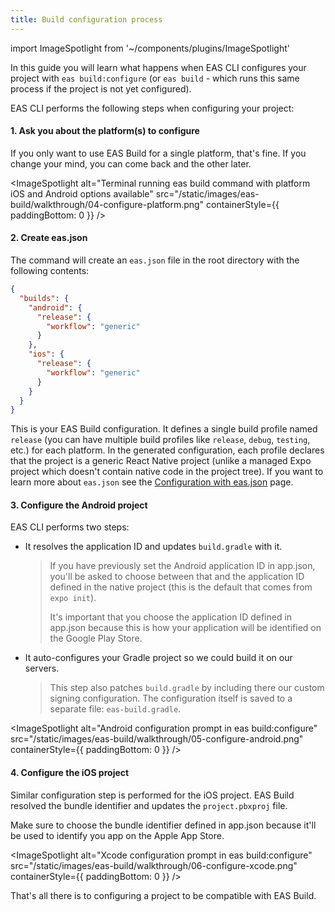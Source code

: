 ```yaml
---
title: Build configuration process
---
```


import ImageSpotlight from '~/components/plugins/ImageSpotlight'

In this guide you will learn what happens when EAS CLI configures your project with `eas build:configure` (or `eas build` - which runs this same process if the project is not yet configured).

EAS CLI performs the following steps when configuring your project:

#### 1. Ask you about the platform(s) to configure

If you only want to use EAS Build for a single platform, that's fine. If you change your mind, you can come back and the other later.

<ImageSpotlight alt="Terminal running eas build command with platform iOS and Android options available" src="/static/images/eas-build/walkthrough/04-configure-platform.png" containerStyle={{ paddingBottom: 0 }} />

#### 2. Create eas.json

The command will create an `eas.json` file in the root directory with the following contents:

```json
{
  "builds": {
    "android": {
      "release": {
        "workflow": "generic"
      }
    },
    "ios": {
      "release": {
        "workflow": "generic"
      }
    }
  }
}
```

This is your EAS Build configuration. It defines a single build profile named `release` (you can have multiple build profiles like `release`, `debug`, `testing`, etc.) for each platform. In the generated configuration, each profile declares that the project is a generic React Native project (unlike a managed Expo project which doesn't contain native code in the project tree). If you want to learn more about `eas.json` see the [Configuration with eas.json](/build/eas-json.md) page.

#### 3. Configure the Android project

EAS CLI performs two steps:

- It resolves the application ID and updates `build.gradle` with it.

  > If you have previously set the Android application ID in app.json, you'll be asked to choose between that and the application ID defined in the native project (this is the default that comes from `expo init`).
  >
  > It's important that you choose the application ID defined in app.json because this is how your application will be identified on the Google Play Store.

- It auto-configures your Gradle project so we could build it on our servers.

  > This step also patches `build.gradle` by including there our custom signing configuration. The configuration itself is saved to a separate file: `eas-build.gradle`.

<ImageSpotlight alt="Android configuration prompt in eas build:configure" src="/static/images/eas-build/walkthrough/05-configure-android.png" containerStyle={{ paddingBottom: 0 }} />

#### 4. Configure the iOS project

Similar configuration step is performed for the iOS project. EAS Build resolved the bundle identifier and updates the `project.pbxproj` file.

Make sure to choose the bundle identifier defined in app.json because it'll be used to identify you app on the Apple App Store.

<ImageSpotlight alt="Xcode configuration prompt in eas build:configure" src="/static/images/eas-build/walkthrough/06-configure-xcode.png" containerStyle={{ paddingBottom: 0 }} />

That's all there is to configuring a project to be compatible with EAS Build.
